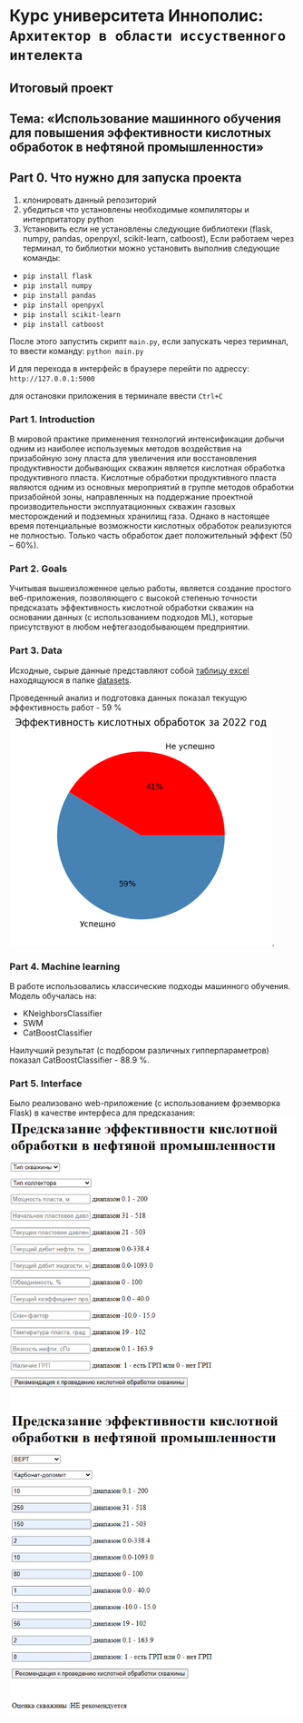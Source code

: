 # Курс университета Иннополис: `Архитектор в области иссуственного интелекта`
## Итоговый проект
## Тема: «Использование машинного обучения для повышения эффективности кислотных обработок в нефтяной промышленности»

## Part 0. Что нужно для запуска проекта
1. клонировать данный репозиторий
2. убедиться что установлены необходимые компиляторы и интерпритатору python
3. Установить если не установлены следующие библиотеки (flask, numpy, pandas, openpyxl, scikit-learn, catboost), Если работаем через терминал, то библиотки можно установить выполнив следующие команды:
- `pip install flask`
- `pip install numpy`
- `pip install pandas`
- `pip install openpyxl`
- `pip install scikit-learn`
- `pip install catboost`

После этого запустить скрипт `main.py`, если запускать через теримнал, то ввести команду: `python main.py`

И для перехода в интерфейс в браузере перейти по адрессу: `http://127.0.0.1:5000`

для остановки приложения в терминале ввести `Ctrl+C`

### Part 1. Introduction
В мировой практике применения технологий интенсификации добычи одним из наиболее используемых методов воздействия на призабойную зону пласта для увеличения или восстановления продуктивности добывающих скважин является кислотная обработка продуктивного пласта. Кислотные обработки продуктивного пласта являются одним из основных мероприятий в группе методов обработки призабойной зоны, направленных на поддержание проектной производительности эксплуатационных скважин газовых месторождений и подземных хранилищ газа. Однако в настоящее время потенциальные возможности кислотных обработок реализуются не полностью. Только часть обработок дает положительный эффект (50 – 60%).

### Part 2. Goals
Учитывая вышеизложенное целью работы, является создание простого веб-приложения, позволяющего с высокой степенью точности предсказать эффективность кислотной обработки скважин на основании данных (с использованием подходов ML), которые присутствуют в любом нефтегазодобывающем предприятии.

### Part 3. Data
Исходные, сырые данные представляют собой [таблицу excel](/datasets/data_oil_well_2022.xlsx) находящуюся в папке [datasets](/datasets/).

Проведенный анализ и подготовка данных показал текущую эффективность работ - 59 %
![текущий процент эффективности](/img/efficienty.png).


### Part 4. Machine learning
В работе использовались классические подходы машинного обучения. Модель обучалась на:
- KNeighborsClassifier
- SWM
- CatBoostClassifier

Наилучший результат (с подбором различных гипперпараметров) показал CatBoostClassifier - 88.9 %.

### Part 5. Interface
Было реализовано web-приложение (с использованием фрэемворка Flask) в качестве интерфеса для предсказания:
![Внешний интерфейс](/img/example_1.png)
![Внешний интерфейс](/img/example_2.png)